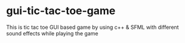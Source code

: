 # gui-tic-tac-toe-game
This is tic tac toe GUI based game by using c++ &amp; SFML with different sound effects while playing the game
